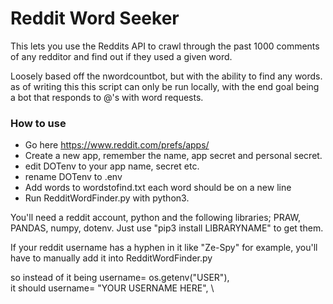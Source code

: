 # Reddit Word Seeker

This lets you use the Reddits API to crawl through the past 1000 comments of any redditor and find out if they used a given word. 

Loosely based off the nwordcountbot, but with the ability to find any words. as of writing this this script can only be run locally, with the end goal being a bot that responds to @'s with word requests.

### How to use
- Go here https://www.reddit.com/prefs/apps/
- Create a new app, remember the name, app secret and personal secret.
- edit DOTenv to your app name, secret etc.
- rename DOTenv to .env 
- Add words to wordstofind.txt each word should be on a new line
- Run RedditWordFinder.py with python3. 

You'll need a reddit account, python and the following libraries; PRAW, PANDAS, numpy, dotenv. Just use "pip3 install LIBRARYNAME" to get them. 

If your reddit username has a hyphen in it like "Ze-Spy" for example, you'll have to manually add it into RedditWordFinder.py

so instead of it being
username= os.getenv("USER"), \
it should 
username= "YOUR USERNAME HERE", \